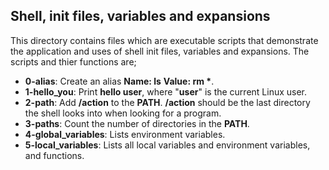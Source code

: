 ## Shell, init files, variables and expansions
This directory contains files which are executable scripts that demonstrate the application and uses of shell init files, variables and expansions. The scripts and thier functions are;
- __0-alias__: Create an alias __Name: ls__ __Value: rm *__.
- __1-hello_you__: Print __hello user__, where "__user__" is the current Linux user.
- __2-path__: Add __/action__ to the __PATH__. __/action__ should be the last directory the shell looks into when looking for a program.
- __3-paths__: Count the number of directories in the __PATH__.
- __4-global_variables__: Lists environment variables.
- __5-local_variables__:  Lists all local variables and environment variables, and functions.